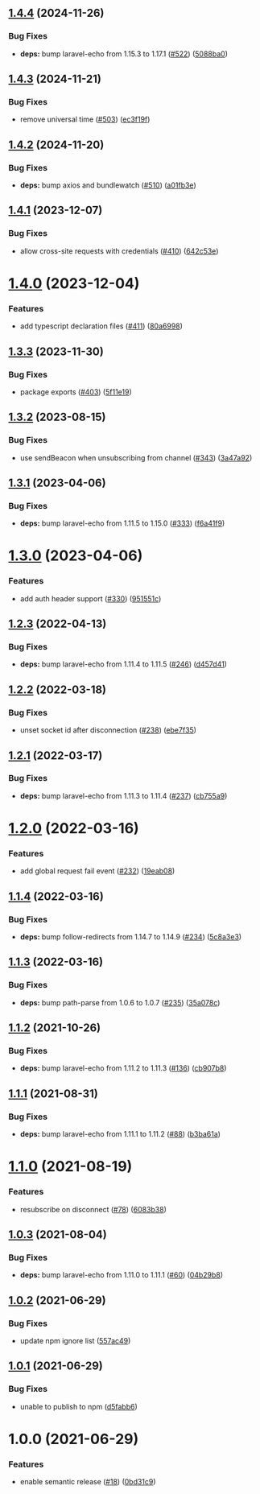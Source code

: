 ## [1.4.4](https://github.com/supportpal/pollcast-js/compare/v1.4.3...v1.4.4) (2024-11-26)


### Bug Fixes

* **deps:** bump laravel-echo from 1.15.3 to 1.17.1 ([#522](https://github.com/supportpal/pollcast-js/issues/522)) ([5088ba0](https://github.com/supportpal/pollcast-js/commit/5088ba0405073aef251c70701543a0d628ed4b29))

## [1.4.3](https://github.com/supportpal/pollcast-js/compare/v1.4.2...v1.4.3) (2024-11-21)


### Bug Fixes

* remove universal time ([#503](https://github.com/supportpal/pollcast-js/issues/503)) ([ec3f19f](https://github.com/supportpal/pollcast-js/commit/ec3f19f9e8e334c811ff0a69ae0a069d85e4ed6b))

## [1.4.2](https://github.com/supportpal/pollcast-js/compare/v1.4.1...v1.4.2) (2024-11-20)


### Bug Fixes

* **deps:** bump axios and bundlewatch ([#510](https://github.com/supportpal/pollcast-js/issues/510)) ([a01fb3e](https://github.com/supportpal/pollcast-js/commit/a01fb3ed99a2284d1546ee2bfb9bf9a12a7ee653))

## [1.4.1](https://github.com/supportpal/pollcast-js/compare/v1.4.0...v1.4.1) (2023-12-07)


### Bug Fixes

* allow cross-site requests with credentials ([#410](https://github.com/supportpal/pollcast-js/issues/410)) ([642c53e](https://github.com/supportpal/pollcast-js/commit/642c53e986e0bd33c6c0dbbe98d1f39ec62abf1d))

# [1.4.0](https://github.com/supportpal/pollcast-js/compare/v1.3.3...v1.4.0) (2023-12-04)


### Features

* add typescript declaration files ([#411](https://github.com/supportpal/pollcast-js/issues/411)) ([80a6998](https://github.com/supportpal/pollcast-js/commit/80a69987be0d784d090cbf7479a9c79e58d3a8d5))

## [1.3.3](https://github.com/supportpal/pollcast-js/compare/v1.3.2...v1.3.3) (2023-11-30)


### Bug Fixes

* package exports ([#403](https://github.com/supportpal/pollcast-js/issues/403)) ([5f11e19](https://github.com/supportpal/pollcast-js/commit/5f11e19836aa024f6129c3b46abb35b870c22882))

## [1.3.2](https://github.com/supportpal/pollcast-js/compare/v1.3.1...v1.3.2) (2023-08-15)


### Bug Fixes

* use sendBeacon when unsubscribing from channel ([#343](https://github.com/supportpal/pollcast-js/issues/343)) ([3a47a92](https://github.com/supportpal/pollcast-js/commit/3a47a92e76a30a2f3fd9a9463d8ca88547bd1dc9))

## [1.3.1](https://github.com/supportpal/pollcast-js/compare/v1.3.0...v1.3.1) (2023-04-06)


### Bug Fixes

* **deps:** bump laravel-echo from 1.11.5 to 1.15.0 ([#333](https://github.com/supportpal/pollcast-js/issues/333)) ([f6a41f9](https://github.com/supportpal/pollcast-js/commit/f6a41f938709f209beaea85284a931da67153e13))

# [1.3.0](https://github.com/supportpal/pollcast-js/compare/v1.2.3...v1.3.0) (2023-04-06)


### Features

* add auth header support ([#330](https://github.com/supportpal/pollcast-js/issues/330)) ([951551c](https://github.com/supportpal/pollcast-js/commit/951551c39d842d101c369f74be0a48ec2f1d5def))

## [1.2.3](https://github.com/supportpal/pollcast-js/compare/v1.2.2...v1.2.3) (2022-04-13)


### Bug Fixes

* **deps:** bump laravel-echo from 1.11.4 to 1.11.5 ([#246](https://github.com/supportpal/pollcast-js/issues/246)) ([d457d41](https://github.com/supportpal/pollcast-js/commit/d457d41b0224d2d010bf499d38c9e6d958ff1779))

## [1.2.2](https://github.com/supportpal/pollcast-js/compare/v1.2.1...v1.2.2) (2022-03-18)


### Bug Fixes

* unset socket id after disconnection ([#238](https://github.com/supportpal/pollcast-js/issues/238)) ([ebe7f35](https://github.com/supportpal/pollcast-js/commit/ebe7f3589b8cedfe45d47141f9f3ad0f254acd5f))

## [1.2.1](https://github.com/supportpal/pollcast-js/compare/v1.2.0...v1.2.1) (2022-03-17)


### Bug Fixes

* **deps:** bump laravel-echo from 1.11.3 to 1.11.4 ([#237](https://github.com/supportpal/pollcast-js/issues/237)) ([cb755a9](https://github.com/supportpal/pollcast-js/commit/cb755a962d4d9eb635aca25ec7d97b2511efb1a9))

# [1.2.0](https://github.com/supportpal/pollcast-js/compare/v1.1.4...v1.2.0) (2022-03-16)


### Features

* add global request fail event ([#232](https://github.com/supportpal/pollcast-js/issues/232)) ([19eab08](https://github.com/supportpal/pollcast-js/commit/19eab083974e1bdb5db327c890ee42e6616d2d7b))

## [1.1.4](https://github.com/supportpal/pollcast-js//compare/v1.1.3...v1.1.4) (2022-03-16)


### Bug Fixes

* **deps:** bump follow-redirects from 1.14.7 to 1.14.9 ([#234](https://github.com/supportpal/pollcast-js//issues/234)) ([5c8a3e3](https://github.com/supportpal/pollcast-js//commit/5c8a3e30332fd091d285da67f064a21254601cee))

## [1.1.3](https://github.com/supportpal/pollcast-js//compare/v1.1.2...v1.1.3) (2022-03-16)


### Bug Fixes

* **deps:** bump path-parse from 1.0.6 to 1.0.7 ([#235](https://github.com/supportpal/pollcast-js//issues/235)) ([35a078c](https://github.com/supportpal/pollcast-js//commit/35a078cb85c07cb01151c1bd56e3e174587c9b27))

## [1.1.2](https://github.com/supportpal/pollcast-js//compare/v1.1.1...v1.1.2) (2021-10-26)


### Bug Fixes

* **deps:** bump laravel-echo from 1.11.2 to 1.11.3 ([#136](https://github.com/supportpal/pollcast-js//issues/136)) ([cb907b8](https://github.com/supportpal/pollcast-js//commit/cb907b8ed0b79c4a0ebb6f62dc7dda344039e6e3))

## [1.1.1](https://github.com/supportpal/pollcast-js//compare/v1.1.0...v1.1.1) (2021-08-31)


### Bug Fixes

* **deps:** bump laravel-echo from 1.11.1 to 1.11.2 ([#88](https://github.com/supportpal/pollcast-js//issues/88)) ([b3ba61a](https://github.com/supportpal/pollcast-js//commit/b3ba61a5b16c3bb9b27c92b01fc02969c9fc7b6e))

# [1.1.0](https://github.com/supportpal/pollcast-js//compare/v1.0.3...v1.1.0) (2021-08-19)


### Features

* resubscribe on disconnect ([#78](https://github.com/supportpal/pollcast-js//issues/78)) ([6083b38](https://github.com/supportpal/pollcast-js//commit/6083b383ff49596b565f9ee391a58a42cc81e15e))

## [1.0.3](https://github.com/supportpal/pollcast-js//compare/v1.0.2...v1.0.3) (2021-08-04)


### Bug Fixes

* **deps:** bump laravel-echo from 1.11.0 to 1.11.1 ([#60](https://github.com/supportpal/pollcast-js//issues/60)) ([04b29b8](https://github.com/supportpal/pollcast-js//commit/04b29b8d7f573fd088a52e8a7fbb656c6c5642e7))

## [1.0.2](https://github.com/supportpal/pollcast-js//compare/v1.0.1...v1.0.2) (2021-06-29)


### Bug Fixes

* update npm ignore list ([557ac49](https://github.com/supportpal/pollcast-js//commit/557ac49a987df35e44780f8eb6b0d8f066ffd31a))

## [1.0.1](https://github.com/supportpal/pollcast-js//compare/v1.0.0...v1.0.1) (2021-06-29)


### Bug Fixes

* unable to publish to npm ([d5fabb6](https://github.com/supportpal/pollcast-js//commit/d5fabb66c8782a9243a6ade7edb8a0a593ef0630))

# 1.0.0 (2021-06-29)


### Features

* enable semantic release ([#18](https://github.com/supportpal/pollcast-js//issues/18)) ([0bd31c9](https://github.com/supportpal/pollcast-js//commit/0bd31c913bbd6ddc64543a5f5d1f87f01ac26b14))
